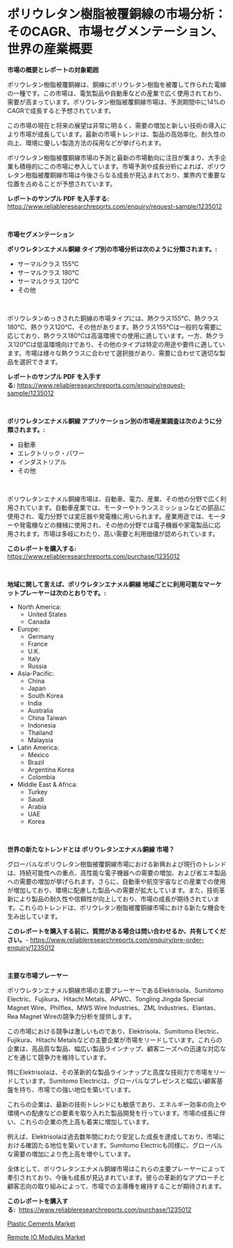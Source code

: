 <p><h1>ポリウレタン樹脂被覆銅線の市場分析：そのCAGR、市場セグメンテーション、世界の産業概要</h1></p><p><strong>市場の概要とレポートの対象範囲</strong></p>
<p><p>ポリウレタン樹脂被覆銅線は、銅線にポリウレタン樹脂を被覆して作られた電線の一種です。この市場は、電気製品や自動車などの産業で広く使用されており、需要が高まっています。ポリウレタン樹脂被覆銅線市場は、予測期間中に14%のCAGRで成長すると予想されています。</p><p>この市場の現在と将来の展望は非常に明るく、需要の増加と新しい技術の導入により市場が成長しています。最新の市場トレンドは、製品の高効率化、耐久性の向上、環境に優しい製造方法の採用などが挙げられます。</p><p>ポリウレタン樹脂被覆銅線市場の予測と最新の市場動向に注目が集まり、大手企業も積極的にこの市場に参入しています。市場予測や成長分析によれば、ポリウレタン樹脂被覆銅線市場は今後さらなる成長が見込まれており、業界内で重要な位置を占めることが予想されています。</p></p>
<p><strong>レポートのサンプル PDF を入手する:</strong> <a href="https://www.reliableresearchreports.com/enquiry/request-sample/1235012">https://www.reliableresearchreports.com/enquiry/request-sample/1235012</a></p>
<p>&nbsp;</p>
<p><strong>市場セグメンテーション</strong></p>
<p><strong>ポリウレタンエナメル銅線 タイプ別の市場分析は次のように分類されます。:</strong></p>
<p><ul><li>サーマルクラス 155℃</li><li>サーマルクラス 180℃</li><li>サーマルクラス 120℃</li><li>その他</li></ul></p>
<p>&nbsp;</p>
<p><p>ポリウレタンめっきされた銅線の市場タイプには、熱クラス155℃、熱クラス180℃、熱クラス120℃、その他があります。熱クラス155℃は一般的な需要に応じており、熱クラス180℃は高温環境での使用に適しています。一方、熱クラス120℃は低温環境向けであり、その他のタイプは特定の用途や要件に適しています。市場は様々な熱クラスに合わせて選択肢があり、需要に合わせて適切な製品を選択できます。</p></p>
<p><strong>レポートのサンプル PDF を入手する:</strong>&nbsp;<a href="https://www.reliableresearchreports.com/enquiry/request-sample/1235012">https://www.reliableresearchreports.com/enquiry/request-sample/1235012</a></p>
<p>&nbsp;</p>
<p><strong> ポリウレタンエナメル銅線 アプリケーション別の市場産業調査は次のように分類されます。:</strong></p>
<p><ul><li>自動車</li><li>エレクトリック・パワー</li><li>インダストリアル</li><li>その他</li></ul></p>
<p>&nbsp;</p>
<p><p>ポリウレタンエナメル銅線市場は、自動車、電力、産業、その他の分野で広く利用されています。自動車産業では、モーターやトランスミッションなどの部品に使用され、電力分野では変圧器や発電機に用いられます。産業用途では、モーターや発電機などの機械に使用され、その他の分野では電子機器や家電製品に応用されます。市場は多岐にわたり、高い需要と利用価値が認められています。</p></p>
<p><strong>このレポートを購入する:</strong>&nbsp; <a href="https://www.reliableresearchreports.com/purchase/1235012">https://www.reliableresearchreports.com/purchase/1235012</a></p>
<p>&nbsp;</p>
<p><strong>地域に関して言えば、ポリウレタンエナメル銅線 地域ごとに利用可能なマーケットプレーヤーは次のとおりです。:</strong></p>
<p><ul>
    <li>
        North America:
        <ul>
            <li>United States</li>
            <li>Canada</li>
        </ul>
    </li>
    <li>
        Europe:
        <ul>
            <li>Germany</li>
            <li>France</li>
            <li>U.K.</li>
            <li>Italy</li>
            <li>Russia</li>
        </ul>
    </li>
    <li>
        Asia-Pacific:
        <ul>
            <li>China</li>
            <li>Japan</li>
            <li>South Korea</li>
            <li>India</li>
            <li>Australia</li>
            <li>China Taiwan</li>
            <li>Indonesia</li>
            <li>Thailand</li>
            <li>Malaysia</li>
        </ul>
    </li>
    <li>
        Latin America:
        <ul>
            <li>Mexico</li>
            <li>Brazil</li>
            <li>Argentina Korea</li>
            <li>Colombia</li>
        </ul>
    </li>
    <li>
        Middle East & Africa:
        <ul>
            <li>Turkey</li>
            <li>Saudi</li>
            <li>Arabia</li>
            <li>UAE</li>
            <li>Korea</li>
        </ul>
    </li>
    </ul></p>
<p>&nbsp;</p>
<p><strong>世界の新たなトレンドとは ポリウレタンエナメル銅線 市場？</strong></p>
<p><p>グローバルなポリウレタン樹脂被覆銅線市場における新興および現行のトレンドは、持続可能性への重点、高性能な電子機器への需要の増加、および省エネ製品への需要の増加が挙げられます。さらに、自動車や航空宇宙などの産業での使用が増加しており、環境に配慮した製品への需要が拡大しています。また、技術革新により製品の耐久性や信頼性が向上しており、市場の成長が期待されています。これらのトレンドは、ポリウレタン樹脂被覆銅線市場における新たな機会を生み出しています。</p></p>
<p><strong>このレポートを購入する前に、質問がある場合は問い合わせるか、共有してください。</strong>- <a href="https://www.reliableresearchreports.com/enquiry/pre-order-enquiry/1235012">https://www.reliableresearchreports.com/enquiry/pre-order-enquiry/1235012</a></p>
<p>&nbsp;</p>
<p><strong>主要な市場プレーヤー</strong></p>
<p><p>ポリウレタンエナメル銅線市場の主要プレーヤーであるElektrisola、Sumitomo Electric、Fujikura、Hitachi Metals、APWC、Tongling Jingda Special Magnet Wire、Philflex、MWS Wire Industries、ZML Industries、Elantas、Rea Magnet Wireの競争力分析を提供します。</p><p>この市場における競争は激しいものであり、Elektrisola、Sumitomo Electric、Fujikura、Hitachi Metalsなどの主要企業が市場をリードしています。これらの企業は、高品質な製品、幅広い製品ラインナップ、顧客ニーズへの迅速な対応などを通じて競争力を維持しています。</p><p>特にElektrisolaは、その革新的な製品ラインナップと高度な技術力で市場をリードしています。Sumitomo Electricは、グローバルなプレゼンスと幅広い顧客基盤を持ち、市場での強い地位を築いています。</p><p>これらの企業は、最新の技術トレンドにも敏感であり、エネルギー効率の向上や環境への配慮などの要素を取り入れた製品開発を行っています。市場の成長に伴い、これらの企業の売上高も着実に増加しています。</p><p>例えば、Elektrisolaは過去数年間にわたり安定した成長を達成しており、市場における確固たる地位を築いています。Sumitomo Electricも同様に、グローバルな需要の増加により売上高を増やしています。</p><p>全体として、ポリウレタンエナメル銅線市場はこれらの主要プレーヤーによって牽引されており、今後も成長が見込まれています。彼らの革新的なアプローチと顧客志向の取り組みによって、市場での主導権を維持することが期待されます。</p></p>
<p><strong>このレポートを購入する:</strong>&nbsp;&nbsp;<a href="https://www.reliableresearchreports.com/purchase/1235012">https://www.reliableresearchreports.com/purchase/1235012</a></p>
<p><p><a href="https://five-trouble-98a.notion.site/Plastic-Cements-Market-A-Comprehensive-Report-of-its-Market-Share-Growth-Trends-2024-2031-f4ab60ff9b264e2196d512cdaa1e3e6f">Plastic Cements Market</a></p><p><a href="https://medium.com/@v25590012/remote-io-modules-market-share-evolution-and-market-growth-trends-2024-2031-25102510b702">Remote IO Modules Market</a></p></p>